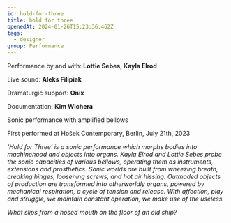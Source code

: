 ```yaml
---
id: hold-for-three
title: hold for three
openedAt: 2024-01-26T15:23:36.462Z
tags:
  - designer
group: Performance
---
```

Performance by and with: **Lottie Sebes, Kayla Elrod**

Live sound: **Aleks Filipiak**

Dramaturgic support: **Onix**

Documentation: **Kim Wichera**

Sonic performance with amplified bellows

First performed at Hošek Contemporary, Berlin, July 21th, 2023

_‘Hold for Three’ is a sonic performance which morphs bodies into machinehood and objects into organs. Kayla Elrod and Lottie Sebes probe the sonic capacities of various bellows, operating them as instruments, extensions and prosthetics. Sonic worlds are built from wheezing breath, creaking hinges, loosening screws, and hot air hissing. Outmoded objects of production are transformed into otherworldly organs, powered by mechanical respiration, a cycle of tension and release.  With affection, play and struggle, we maintain constant operation, we make use of the useless._

_What slips from a hosed mouth on the floor of an old ship?_
